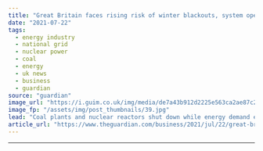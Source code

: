 ```yaml
---
title: "Great Britain faces rising risk of winter blackouts, system operator warns"
date: "2021-07-22"
tags: 
  - energy industry
  - national grid
  - nuclear power
  - coal
  - energy
  - uk news
  - business
  - guardian
source: "guardian"
image_url: "https://i.guim.co.uk/img/media/de7a43b912d2225e563ca2ae87c2043bd083a0f7/373_500_4093_2456/master/4093.jpg?width=460&quality=85&auto=format&fit=max&s=065c0fcd1e55df4fb41c6125dae84f94"
image_fp: "/assets/img/post_thumbnails/39.jpg"
lead: "Coal plants and nuclear reactors shut down while energy demand expected to rise after Covid restrictionsGreat Britain faces its greatest risk of blackouts for six years this winter as old coal plants and nuclear reactors shut down and energy demand r..."
article_url: "https://www.theguardian.com/business/2021/jul/22/great-britain-faces-risk-of-winter-blackouts-system-operator-warns"
---
```


---
